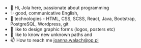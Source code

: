 - 👋 Hi, Jola here, passionate about programming
- ✨ good, communicative English, 
- 🌱 technologies - HTML, CSS, SCSS, React, Java, Bootstrap, PostgreSQL, Wordpress, git
- 💞️ like to design graphic forms (logos, posters etc)
- 💞️ like to know new unknown paths and 
- 📫 How to reach me joanna.walach@op.pl


<!---
joannawalach1/joannawalach1 is a ✨ special ✨ repository because its `README.md` (this file) appears on your GitHub profile.
You can click the Preview link to take a look at your changes.
--->
